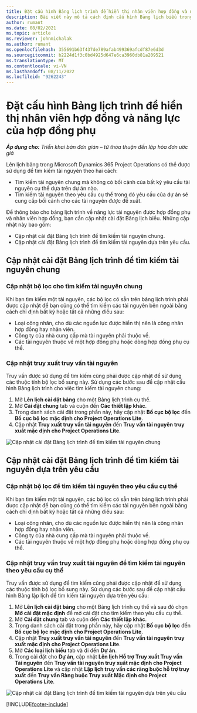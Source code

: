 ```yaml
---
title: Đặt cấu hình Bảng lịch trình để hiển thị nhân viên hợp đồng và năng lực của hợp đồng phụ
description: Bài viết này mô tả cách định cấu hình Bảng lịch biểu trong Microsoft Dynamics 365 Project Operations để hiển thị năng lực nguồn lực theo hợp đồng phụ khi nhân sự yêu cầu nguồn lực của dự án.
author: rumant
ms.date: 08/02/2021
ms.topic: article
ms.reviewer: johnmichalak
ms.author: rumant
ms.openlocfilehash: 355691b63f437de789afab499369afcdf87e6d3d
ms.sourcegitcommit: b2224d1f3c0bd4925d647e6ca3960db81a209521
ms.translationtype: MT
ms.contentlocale: vi-VN
ms.lasthandoff: 08/11/2022
ms.locfileid: "9262243"
---
```

# <a name="configure-schedule-board-to-show-contract-workers-and-subcontracted-capacity"></a>Đặt cấu hình Bảng lịch trình để hiển thị nhân viên hợp đồng và năng lực của hợp đồng phụ 

_**Áp dụng cho:** Triển khai bản đơn giản – từ thỏa thuận đến lập hóa đơn ước giá_

Lên lịch bảng trong Microsoft Dynamics 365 Project Operations có thể được sử dụng để tìm kiếm tài nguyên theo hai cách:

- Tìm kiếm tài nguyên chung mà không có bối cảnh của bất kỳ yêu cầu tài nguyên cụ thể dựa trên dự án nào.
- Tìm kiếm tài nguyên theo yêu cầu cụ thể trong đó yêu cầu của dự án sẽ cung cấp bối cảnh cho các tài nguyên được đề xuất.

Để thông báo cho bảng lịch trình về năng lực tài nguyên được hợp đồng phụ và nhân viên hợp đồng, bạn cần cập nhật cài đặt Bảng lịch biểu. Những cập nhật này bao gồm: 
- Cập nhật cài đặt Bảng lịch trình để tìm kiếm tài nguyên chung.
- Cập nhật cài đặt Bảng lịch trình để tìm kiếm tài nguyên dựa trên yêu cầu.

## <a name="update-schedule-board-settings-for-general-resource-search"></a>Cập nhật cài đặt Bảng lịch trình để tìm kiếm tài nguyên chung
### <a name="update-filters-for-general-resource-search"></a>Cập nhật bộ lọc cho tìm kiếm tài nguyên chung
Khi bạn tìm kiếm một tài nguyên, các bộ lọc có sẵn trên bảng lịch trình phải được cập nhật để bạn cũng có thể tìm kiếm các tài nguyên bên ngoài bằng cách chỉ định bất kỳ hoặc tất cả những điều sau:
  - Loại công nhân, cho dù các nguồn lực được hiển thị nên là công nhân hợp đồng hay nhân viên.
  - Công ty của nhà cung cấp mà tài nguyên phải thuộc về.
  - Các tài nguyên thuộc về một hợp đồng phụ hoặc dòng hợp đồng phụ cụ thể.
    
### <a name="update-retrieve-resource-query"></a>Cập nhật truy xuất truy vấn tài nguyên
Truy vấn được sử dụng để tìm kiếm cũng phải được cập nhật để sử dụng các thuộc tính bộ lọc bổ sung này. Sử dụng các bước sau để cập nhật cấu hình Bảng lịch trình cho việc tìm kiếm tài nguyên chung:  
1. Mở **Lên lịch cài đặt bảng** cho một Bảng lịch trình cụ thể.
2. Mở **Cài đặt chung** tab và cuộn đến **Các thiết lập khác**.
3. Trong danh sách cài đặt trong phần này, hãy cập nhật **Bố cục bộ lọc** đến **Bố cục bộ lọc mặc định cho Project Operations Lite**.
4. Cập nhật **Truy xuất truy vấn tài nguyên** đến **Truy vấn tài nguyên truy xuất mặc định cho Project Operations Lite**.

![Cập nhật cài đặt Bảng lịch trình để tìm kiếm tài nguyên chung](../media/BoardSettings.png)  

## <a name="update-schedule-board-settings-for-requirementbased-resource-search"></a>Cập nhật cài đặt Bảng lịch trình để tìm kiếm tài nguyên dựa trên yêu cầu
### <a name="update-filters-for-requirement-specific-resource-search"></a>Cập nhật bộ lọc để tìm kiếm tài nguyên theo yêu cầu cụ thể 
Khi bạn tìm kiếm một tài nguyên, các bộ lọc có sẵn trên bảng lịch trình phải được cập nhật để bạn cũng có thể tìm kiếm các tài nguyên bên ngoài bằng cách chỉ định bất kỳ hoặc tất cả những điều sau:
 - Loại công nhân, cho dù các nguồn lực được hiển thị nên là công nhân hợp đồng hay nhân viên.
 - Công ty của nhà cung cấp mà tài nguyên phải thuộc về.
 - Các tài nguyên thuộc về một hợp đồng phụ hoặc dòng hợp đồng phụ cụ thể.

### <a name="update-retrieve-resource-query-for-requirement-specific-resource-search"></a>Cập nhật truy vấn truy xuất tài nguyên để tìm kiếm tài nguyên theo yêu cầu cụ thể 
Truy vấn được sử dụng để tìm kiếm cũng phải được cập nhật để sử dụng các thuộc tính bộ lọc bổ sung này. Sử dụng các bước sau để cập nhật cấu hình Bảng lập lịch để tìm kiếm tài nguyên dựa trên yêu cầu:

1. Mở **Lên lịch cài đặt bảng** cho một Bảng lịch trình cụ thể và sau đó chọn **Mở cài đặt mặc định** để mở cài đặt cho tìm kiếm theo yêu cầu cụ thể.
2. Mở **Cài đặt chung** tab và cuộn đến **Các thiết lập khác**.
3. Trong danh sách cài đặt trong phần này, hãy cập nhật **Bố cục bộ lọc** đến **Bố cục bộ lọc mặc định cho Project Operations Lite**.
4. Cập nhật **Truy xuất truy vấn tài nguyên** đến **Truy vấn tài nguyên truy xuất mặc định cho Project Operations Lite**.
5. Mở **Các loại lịch biểu** tab và đi đến **Dự án**.
6. Trong cài đặt cho **Dự án**, cập nhật **Lên lịch Hỗ trợ Truy xuất Truy vấn Tài nguyên** đến **Truy vấn tài nguyên truy xuất mặc định cho Project Operations Lite** và cập nhật **Lập lịch truy vấn các ràng buộc hỗ trợ truy xuất** đến **Truy vấn Ràng buộc Truy xuất Mặc định cho Project Operations Lite**.

![Cập nhật cài đặt Bảng lịch trình để tìm kiếm tài nguyên dựa trên yêu cầu](../media/SASettings.png)  

[!INCLUDE[footer-include](../../includes/footer-banner.md)]
